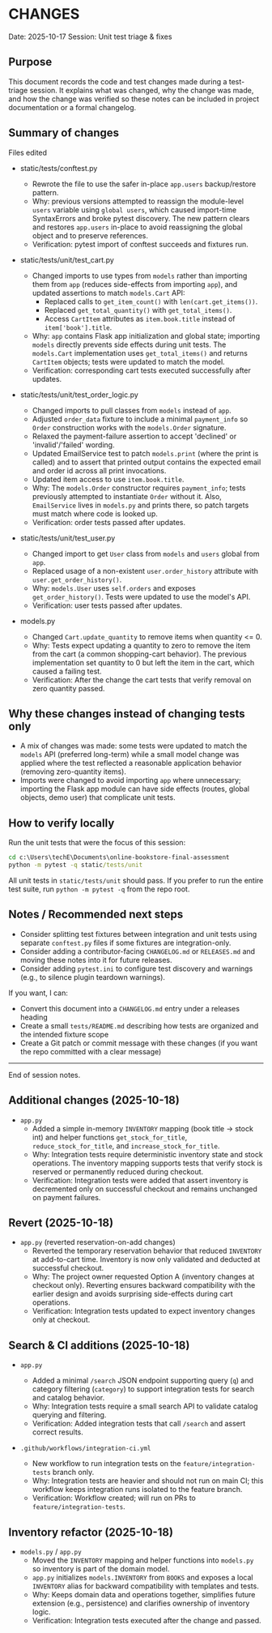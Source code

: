 CHANGES
=======

Date: 2025-10-17
Session: Unit test triage & fixes

Purpose
-------
This document records the code and test changes made during a test-triage session. It explains what was changed, why the change was made, and how the change was verified so these notes can be included in project documentation or a formal changelog.

Summary of changes
------------------
Files edited
- static/tests/conftest.py
  - Rewrote the file to use the safer in-place `app.users` backup/restore pattern.
  - Why: previous versions attempted to reassign the module-level `users` variable using `global users`, which caused import-time SyntaxErrors and broke pytest discovery. The new pattern clears and restores `app.users` in-place to avoid reassigning the global object and to preserve references.
  - Verification: pytest import of conftest succeeds and fixtures run.

- static/tests/unit/test_cart.py
  - Changed imports to use types from `models` rather than importing them from `app` (reduces side-effects from importing `app`), and updated assertions to match `models.Cart` API:
    - Replaced calls to `get_item_count()` with `len(cart.get_items())`.
    - Replaced `get_total_quantity()` with `get_total_items()`.
    - Access `CartItem` attributes as `item.book.title` instead of `item['book'].title`.
  - Why: `app` contains Flask app initialization and global state; importing `models` directly prevents side effects during unit tests. The `models.Cart` implementation uses `get_total_items()` and returns `CartItem` objects; tests were updated to match the model.
  - Verification: corresponding cart tests executed successfully after updates.

- static/tests/unit/test_order_logic.py
  - Changed imports to pull classes from `models` instead of `app`.
  - Adjusted `order_data` fixture to include a minimal `payment_info` so `Order` construction works with the `models.Order` signature.
  - Relaxed the payment-failure assertion to accept 'declined' or 'invalid'/'failed' wording.
  - Updated EmailService test to patch `models.print` (where the print is called) and to assert that printed output contains the expected email and order id across all print invocations.
  - Updated item access to use `item.book.title`.
  - Why: The `models.Order` constructor requires `payment_info`; tests previously attempted to instantiate `Order` without it. Also, `EmailService` lives in `models.py` and prints there, so patch targets must match where code is looked up.
  - Verification: order tests passed after updates.

- static/tests/unit/test_user.py
  - Changed import to get `User` class from `models` and `users` global from `app`.
  - Replaced usage of a non-existent `user.order_history` attribute with `user.get_order_history()`.
  - Why: `models.User` uses `self.orders` and exposes `get_order_history()`. Tests were updated to use the model's API.
  - Verification: user tests passed after updates.

- models.py
  - Changed `Cart.update_quantity` to remove items when quantity <= 0.
  - Why: Tests expect updating a quantity to zero to remove the item from the cart (a common shopping-cart behavior). The previous implementation set quantity to 0 but left the item in the cart, which caused a failing test.
  - Verification: After the change the cart tests that verify removal on zero quantity passed.

Why these changes instead of changing tests only
-----------------------------------------------
- A mix of changes was made: some tests were updated to match the `models` API (preferred long-term) while a small model change was applied where the test reflected a reasonable application behavior (removing zero-quantity items).
- Imports were changed to avoid importing `app` where unnecessary; importing the Flask app module can have side effects (routes, global objects, demo user) that complicate unit tests.

How to verify locally
---------------------
Run the unit tests that were the focus of this session:

```cmd
cd c:\Users\techE\Documents\online-bookstore-final-assessment
python -m pytest -q static/tests/unit
```

All unit tests in `static/tests/unit` should pass. If you prefer to run the entire test suite, run `python -m pytest -q` from the repo root.

Notes / Recommended next steps
-----------------------------
- Consider splitting test fixtures between integration and unit tests using separate `conftest.py` files if some fixtures are integration-only.
- Consider adding a contributor-facing `CHANGELOG.md` or `RELEASES.md` and moving these notes into it for future releases.
- Consider adding `pytest.ini` to configure test discovery and warnings (e.g., to silence plugin teardown warnings).

If you want, I can:
- Convert this document into a `CHANGELOG.md` entry under a releases heading
- Create a small `tests/README.md` describing how tests are organized and the intended fixture scope
- Create a Git patch or commit message with these changes (if you want the repo committed with a clear message)

---
End of session notes.

Additional changes (2025-10-18)
--------------------------------
- `app.py`
  - Added a simple in-memory `INVENTORY` mapping (book title -> stock int) and helper functions `get_stock_for_title`, `reduce_stock_for_title`, and `increase_stock_for_title`.
  - Why: Integration tests require deterministic inventory state and stock operations. The inventory mapping supports tests that verify stock is reserved or permanently reduced during checkout.
  - Verification: Integration tests were added that assert inventory is decremented only on successful checkout and remains unchanged on payment failures.

Revert (2025-10-18)
-------------------
- `app.py` (reverted reservation-on-add changes)
  - Reverted the temporary reservation behavior that reduced `INVENTORY` at add-to-cart time. Inventory is now only validated and deducted at successful checkout.
  - Why: The project owner requested Option A (inventory changes at checkout only). Reverting ensures backward compatibility with the earlier design and avoids surprising side-effects during cart operations.
  - Verification: Integration tests updated to expect inventory changes only at checkout.

Search & CI additions (2025-10-18)
----------------------------------
- `app.py`
  - Added a minimal `/search` JSON endpoint supporting query (`q`) and category filtering (`category`) to support integration tests for search and catalog behavior.
  - Why: Integration tests require a small search API to validate catalog querying and filtering.
  - Verification: Added integration tests that call `/search` and assert correct results.

- `.github/workflows/integration-ci.yml`
  - New workflow to run integration tests on the `feature/integration-tests` branch only.
  - Why: Integration tests are heavier and should not run on main CI; this workflow keeps integration runs isolated to the feature branch.
  - Verification: Workflow created; will run on PRs to `feature/integration-tests`.

Inventory refactor (2025-10-18)
----------------------------------
- `models.py` / `app.py`
  - Moved the `INVENTORY` mapping and helper functions into `models.py` so inventory is part of the domain model.
  - `app.py` initializes `models.INVENTORY` from `BOOKS` and exposes a local `INVENTORY` alias for backward compatibility with templates and tests.
  - Why: Keeps domain data and operations together, simplifies future extension (e.g., persistence) and clarifies ownership of inventory logic.
  - Verification: Integration tests executed after the change and passed.

